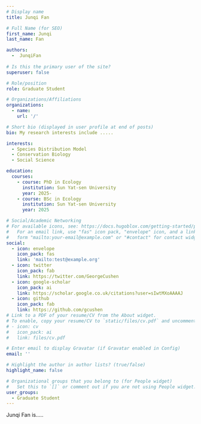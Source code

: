 ```yaml
---
# Display name
title: Junqi Fan

# Full Name (for SEO)
first_name: Junqi
last_name: Fan

authors:
  -  JunqiFan
  
# Is this the primary user of the site?
superuser: false

# Role/position
role: Graduate Student

# Organizations/Affiliations
organizations:
  - name: 
    url: '/'

# Short bio (displayed in user profile at end of posts)
bio: My research interests include .....

interests:
  - Species Distribution Model
  - Conservation Biology
  - Social Science

education:
  courses:
    - course: PhD in Ecology
      institution: Sun Yat-sen University
      year: 2025-
    - course: BSc in Ecology
      institution: Sun Yat-sen University
      year: 2025

# Social/Academic Networking
# For available icons, see: https://docs.hugoblox.com/getting-started/page-builder/#icons
#   For an email link, use "fas" icon pack, "envelope" icon, and a link in the
#   form "mailto:your-email@example.com" or "#contact" for contact widget.
social:
  - icon: envelope
    icon_pack: fas
    link: 'mailto:test@example.org'
  - icon: twitter
    icon_pack: fab
    link: https://twitter.com/GeorgeCushen
  - icon: google-scholar
    icon_pack: ai
    link: https://scholar.google.co.uk/citations?user=sIwtMXoAAAAJ
  - icon: github
    icon_pack: fab
    link: https://github.com/gcushen
# Link to a PDF of your resume/CV from the About widget.
# To enable, copy your resume/CV to `static/files/cv.pdf` and uncomment the lines below.
# - icon: cv
#   icon_pack: ai
#   link: files/cv.pdf

# Enter email to display Gravatar (if Gravatar enabled in Config)
email: ''

# Highlight the author in author lists? (true/false)
highlight_name: false

# Organizational groups that you belong to (for People widget)
#   Set this to `[]` or comment out if you are not using People widget.
user_groups:
  - Graduate Student
---
```


Junqi Fan is.....
